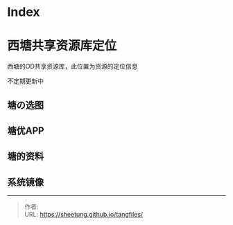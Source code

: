 # Index


<!--more-->

# 西塘共享资源库定位

西塘的OD共享资源库，此位置为资源的定位信息

不定期更新中

## 塘の选图

## 塘优APP

## 塘的资料

## 系统镜像

---

> 作者: <no value>  
> URL: https://sheetung.github.io/tangfiles/  

